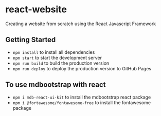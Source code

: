 # react-website
Creating a website from scratch using the React Javascript Framework

## Getting Started
- `npm install` to install all dependencies
- `npm start` to start the development server
- `npm run build` to build the production version
- `npm run deploy` to deploy the production version to GitHub Pages

## To use mdbootstrap with react
- `npm i mdb-react-ui-kit` to install the mdbootstrap react package
- `npm i @fortawesome/fontawesome-free` to install the fontawesome package